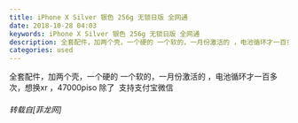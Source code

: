 ```yaml
---
title: iPhone X Silver 银色 256g 无锁日版 全网通
date: 2018-10-28 04:03
keywords: iPhone X Silver 银色 256g 无锁日版 全网通
description: 全套配件，加两个壳，一个硬的 一个软的，一月份激活的 ，电池循环才一百多次，想换xr ，47000piso 除了  支持支付宝微信
categories: used
---
```

<td class="t_f" id="postmessage_2178078">

全套配件，加两个壳，一个硬的 一个软的，一月份激活的 ，电池循环才一百多次，想换xr ，47000piso 除了  支持支付宝微信</td>
###### 转载自[菲龙网]